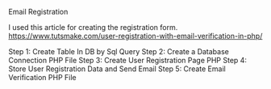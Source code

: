 Email Registration 
 
I used this article for creating the registration form.
https://www.tutsmake.com/user-registration-with-email-verification-in-php/

Step 1: Create Table In DB by Sql Query
Step 2: Create a Database Connection PHP File
Step 3: Create User Registration Page PHP
Step 4: Store User Registration Data and Send Email
Step 5: Create Email Verification PHP File
